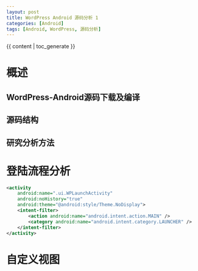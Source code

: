 ```yaml
---
layout: post
title: WordPress Android 源码分析 1
categories: [Android]
tags: [Android, WordPress, 源码分析]
---
```


{{ content | toc_generate }}

#  概述

## WordPress-Android源码下载及编译

## 源码结构

## 研究分析方法

# 登陆流程分析

```xml
<activity
    android:name=".ui.WPLaunchActivity"
    android:noHistory="true"
    android:theme="@android:style/Theme.NoDisplay">
    <intent-filter>
        <action android:name="android.intent.action.MAIN" />
        <category android:name="android.intent.category.LAUNCHER" />
    </intent-filter>
</activity>
```

# 自定义视图
